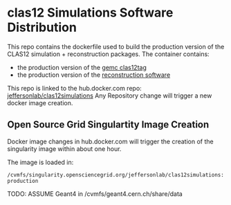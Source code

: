 # clas12 Simulations Software Distribution


This repo contains the dockerfile used to build the production version of the CLAS12 simulation + reconstruction packages. 
The container contains:


- the production version of the [gemc clas12tag](https://github.com/gemc/clas12Tags)
- the production version of the [reconstruction software](https://github.com/JeffersonLab/clas12-offline-software)

This repo is linked to the hub.docker.com repo: [jeffersonlab/clas12simulations](https://cloud.docker.com/u/jeffersonlab/repository/docker/jeffersonlab/clas12simulations)
Any Repository change will trigger a new docker image creation.

## Open Source Grid Singulartity Image Creation

Docker image changes in hub.docker.com will trigger the creation of the singularity image within about one hour.

The image is loaded in:

```/cvmfs/singularity.opensciencegrid.org/jeffersonlab/clas12simulations:production```


TODO: ASSUME Geant4 in /cvmfs/geant4.cern.ch/share/data

